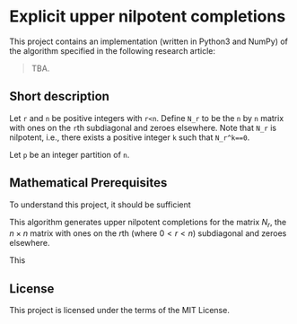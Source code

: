 # Explicit upper nilpotent completions

This project contains an implementation (written in Python3 and NumPy) of the algorithm specified in the following research article:

> TBA.

## Short description

Let `r` and `n` be positive integers with `r<n`. Define `N_r` to be the `n` by `n` matrix with ones on the `r`th subdiagonal and zeroes elsewhere. Note that `N_r` is nilpotent, i.e., there exists a positive integer `k` such that `N_r^k==0`.

Let `p` be an integer partition of `n`. 

## Mathematical Prerequisites

To understand this project, it should be sufficient 

This algorithm generates upper nilpotent completions for the matrix $N_r$, the $n\times n$ matrix with ones on the $r$th (where $0<r<n$) subdiagonal and zeroes elsewhere.




This




## License

This project is licensed under the terms of the MIT License.
